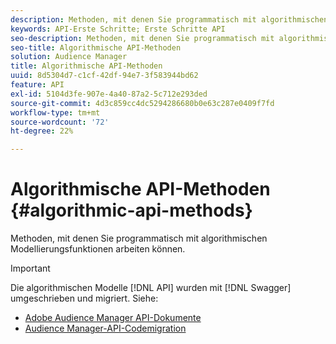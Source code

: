 ```yaml
---
description: Methoden, mit denen Sie programmatisch mit algorithmischen Modellierungsfunktionen arbeiten können.
keywords: API-Erste Schritte; Erste Schritte API
seo-description: Methoden, mit denen Sie programmatisch mit algorithmischen Modellierungsfunktionen arbeiten können.
seo-title: Algorithmische API-Methoden
solution: Audience Manager
title: Algorithmische API-Methoden
uuid: 8d5304d7-c1cf-42df-94e7-3f583944bd62
feature: API
exl-id: 5104d3fe-907e-4a40-87a2-5c712e293ded
source-git-commit: 4d3c859cc4dc5294286680b0e63c287e0409f7fd
workflow-type: tm+mt
source-wordcount: '72'
ht-degree: 22%

---
```


# Algorithmische API-Methoden {#algorithmic-api-methods}

Methoden, mit denen Sie programmatisch mit algorithmischen Modellierungsfunktionen arbeiten können.

>[!IMPORTANT]
>
>Die algorithmischen Modelle [!DNL API] wurden mit [!DNL Swagger] umgeschrieben und migriert. Siehe:
>
>* [Adobe Audience Manager API-Dokumente](https://bank.demdex.com/portal/swagger/index.html)
>* [Audience Manager-API-Codemigration](../../api/api-swagger-migration.md)

